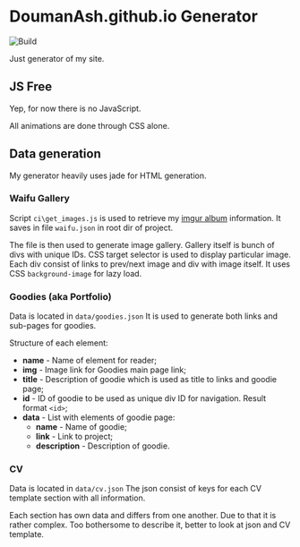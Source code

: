 # DoumanAsh.github.io Generator

![Build](https://github.com/DoumanAsh/DoumanAsh.github.io/workflows/Site%20Generator%202/badge.svg)

Just generator of my site.

## JS Free

Yep, for now there is no JavaScript.

All animations are done through CSS alone.

## Data generation

My generator heavily uses jade for HTML generation.

### Waifu Gallery

Script `ci\get_images.js` is used to retrieve my [imgur album](http://imgur.com/a/U6D9Y) information.
It saves in file `waifu.json` in root dir of project.

The file is then used to generate image gallery.
Gallery itself is bunch of divs with unique IDs.
CSS target selector is used to display particular image.
Each div consist of links to prev/next image and div with image itself.
It uses CSS `background-image` for lazy load.

### Goodies (aka Portfolio)

Data is located in `data/goodies.json`
It is used to generate both links and sub-pages for goodies.

Structure of each element:

- **name** - Name of element for reader;
- **img** - Image link for Goodies main page link;
- **title** - Description of goodie which is used as title to links and goodie page;
- **id** - ID of goodie to be used as unique div ID for navigation. Result format `<id>`;
- **data** - List with elements of goodie page:
    - **name** - Name of goodie;
    - **link** - Link to project;
    - **description** - Description of goodie.

### CV

Data is located in `data/cv.json`
The json consist of keys for each CV template section with all information.

Each section has own data and differs from one another.
Due to that it is rather complex.
Too bothersome to describe it, better to look at json and CV template.
